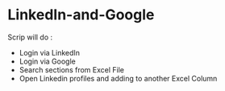 # LinkedIn-and-Google

Scrip will do :
* Login via LinkedIn
* Login via Google
* Search sections from Excel File
* Open Linkedin profiles and adding to another Excel Column
